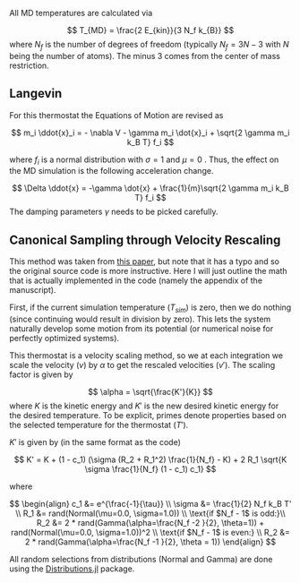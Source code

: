 
All MD temperatures are calculated via

$$
T_{MD} = \frac{2 E_{kin}}{3 N_f k_{B}}
$$
where $N_f$ is the number of degrees of freedom (typically $N_f = 3 N - 3$ with $N$ being the number of atoms). The minus 3 comes from the center of mass restriction. 

## Langevin

For this thermostat the Equations of Motion are revised as 

$$
m_i \ddot{x}_i =  - \nabla V - \gamma m_i \dot{x}_i + \sqrt{2 \gamma m_i k_B T} f_i
$$

where $f_i$ is a normal distribution with $\sigma =  1$ and $\mu = 0$ . Thus, the effect on the MD simulation is the following acceleration change.

$$
\Delta \ddot{x} =  -\gamma \dot{x} + \frac{1}{m}\sqrt{2 \gamma m_i k_B T} f_i
$$
The damping parameters $\gamma$ needs to be picked carefully.


## Canonical Sampling through Velocity Rescaling 

This method was taken from [this paper](https://pubs.aip.org/aip/jcp/article-abstract/126/1/014101/186581/Canonical-sampling-through-velocity-rescaling?redirectedFrom=fulltext), but note that it has a typo and so the original source code is more instructive. Here I will just outline the math that is actually implemented in the code (namely the appendix of the manuscript).


First, if the current simulation temperature ($T_{sim}$) is zero, then we do nothing (since continuing would result in division by zero). This lets the system naturally develop some motion from its potential (or numerical noise for perfectly optimized systems).

This thermostat is a velocity scaling method, so we at each integration we scale the velocity ($v$) by $\alpha$ to get the rescaled velocities ($v'$). The scaling factor is given by 

$$
\alpha = \sqrt{\frac{K'}{K}}
$$
where $K$ is the kinetic energy and $K'$ is the new desired kinetic energy for the desired temperature. To be explicit, primes denote properties based on the selected temperature for the thermostat ($T'$).

$K'$ is given by (in the same format as the code)

$$
K' = K + (1 - c_1) (\sigma (R_2 + R_1^2) \frac{1}{N_f} - K) + 2 R_1 \sqrt{K \sigma \frac{1}{N_f} (1 - c_1) c_1}
$$

where 

$$
\begin{align}
c_1 &= e^{\frac{-1}{\tau}} \\
\sigma &= \frac{1}{2} N_f k_B T' \\
R_1 &= rand(Normal(\mu=0.0, \sigma=1.0)) \\
\text{if $N_f - 1$ is odd:}\\
R_2 &= 2 * rand(Gamma(\alpha=\frac{N_f -2 }{2}, \theta=1)) + rand(Normal(\mu=0.0, \sigma=1.0))^2 \\
\text{if $N_f - 1$ is even:} \\
R_2 &= 2 * rand(Gamma(\alpha=\frac{N_f -1 }{2}, \theta = 1))
\end{align}
$$

All random selections from distributions (Normal and Gamma) are done using the [Distributions.jl](https://juliastats.org/Distributions.jl/stable/) package.
